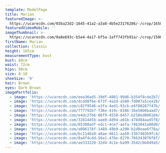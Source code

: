 ```yaml
---
template: ModelPage
title: Marian
featuredImage: >-
  https://ucarecdn.com/03ba23d2-1645-41a2-a3a8-4b5e23176286/-/crop/1650x956/0,0/-/preview/
featuredVideoMobile: ''
imageThumbnail: >-
  https://ucarecdn.com/0a8e693c-b5e4-4a17-bf5a-1aff743fb91a/-/crop/1506x2129/37,45/-/preview/
firstName: Marian
collection: Classic
height: 165cm
measurementType: bust
bust: 88cm
waist: 72cm
hips: 98cm
size: 8-10
shoeSize: '9'
hair: Brown
eyes: Dark Brown
imagePortfolio:
  - image: 'https://ucarecdn.com/eea36ad5-39df-4081-99d6-b354f8cde2b7/'
  - image: 'https://ucarecdn.com/dcdd8f6e-673f-4a2d-a580-fd007a5cea28/'
  - image: 'https://ucarecdn.com/c82f9546-e3fa-4ed1-93cb-e4f80287f47b/'
  - image: 'https://ucarecdn.com/777792b7-f36e-419c-8106-3be58b6baad7/'
  - image: 'https://ucarecdn.com/e4dc2fb6-06f9-4550-8457-b210ed006104/'
  - image: 'https://ucarecdn.com/3281445b-aae0-4d94-a01b-478d84aa45f8/'
  - image: 'https://ucarecdn.com/05308adf-edc1-4ce7-aefa-74b3041a80d9/'
  - image: 'https://ucarecdn.com/a096178f-1489-49b9-a290-b2d8eae6f76a/'
  - image: 'https://ucarecdn.com/bc1146a9-a6ae-4611-aa50-2367403b9fc4/'
  - image: 'https://ucarecdn.com/0a4f4cdd-56a1-476e-8270-766343076f6f/'
  - image: 'https://ucarecdn.com/ae333220-32d4-4c1e-ba99-3542cbb849a5/'
---
```


